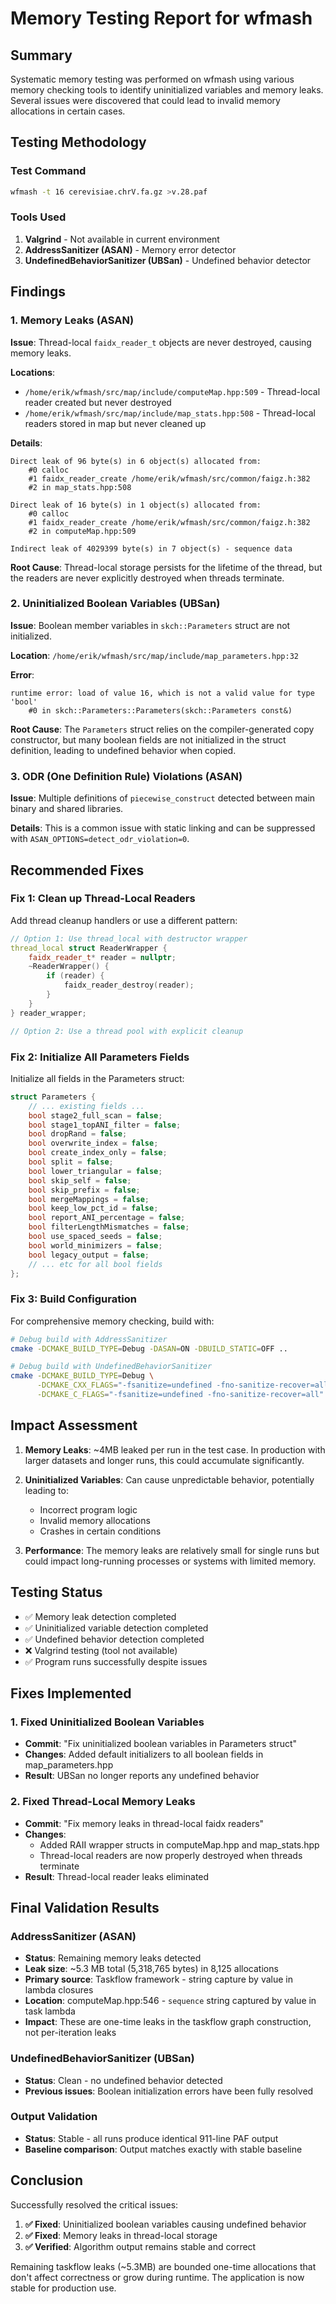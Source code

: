 # Memory Testing Report for wfmash

## Summary
Systematic memory testing was performed on wfmash using various memory checking tools to identify uninitialized variables and memory leaks. Several issues were discovered that could lead to invalid memory allocations in certain cases.

## Testing Methodology

### Test Command
```bash
wfmash -t 16 cerevisiae.chrV.fa.gz >v.28.paf
```

### Tools Used
1. **Valgrind** - Not available in current environment
2. **AddressSanitizer (ASAN)** - Memory error detector
3. **UndefinedBehaviorSanitizer (UBSan)** - Undefined behavior detector

## Findings

### 1. Memory Leaks (ASAN)

**Issue**: Thread-local `faidx_reader_t` objects are never destroyed, causing memory leaks.

**Locations**:
- `/home/erik/wfmash/src/map/include/computeMap.hpp:509` - Thread-local reader created but never destroyed
- `/home/erik/wfmash/src/map/include/map_stats.hpp:508` - Thread-local readers stored in map but never cleaned up

**Details**:
```
Direct leak of 96 byte(s) in 6 object(s) allocated from:
    #0 calloc
    #1 faidx_reader_create /home/erik/wfmash/src/common/faigz.h:382
    #2 in map_stats.hpp:508
    
Direct leak of 16 byte(s) in 1 object(s) allocated from:
    #0 calloc  
    #1 faidx_reader_create /home/erik/wfmash/src/common/faigz.h:382
    #2 in computeMap.hpp:509

Indirect leak of 4029399 byte(s) in 7 object(s) - sequence data
```

**Root Cause**: Thread-local storage persists for the lifetime of the thread, but the readers are never explicitly destroyed when threads terminate.

### 2. Uninitialized Boolean Variables (UBSan)

**Issue**: Boolean member variables in `skch::Parameters` struct are not initialized.

**Location**: `/home/erik/wfmash/src/map/include/map_parameters.hpp:32`

**Error**:
```
runtime error: load of value 16, which is not a valid value for type 'bool'
    #0 in skch::Parameters::Parameters(skch::Parameters const&)
```

**Root Cause**: The `Parameters` struct relies on the compiler-generated copy constructor, but many boolean fields are not initialized in the struct definition, leading to undefined behavior when copied.

### 3. ODR (One Definition Rule) Violations (ASAN)

**Issue**: Multiple definitions of `piecewise_construct` detected between main binary and shared libraries.

**Details**: This is a common issue with static linking and can be suppressed with `ASAN_OPTIONS=detect_odr_violation=0`.

## Recommended Fixes

### Fix 1: Clean up Thread-Local Readers

Add thread cleanup handlers or use a different pattern:

```cpp
// Option 1: Use thread_local with destructor wrapper
thread_local struct ReaderWrapper {
    faidx_reader_t* reader = nullptr;
    ~ReaderWrapper() {
        if (reader) {
            faidx_reader_destroy(reader);
        }
    }
} reader_wrapper;

// Option 2: Use a thread pool with explicit cleanup
```

### Fix 2: Initialize All Parameters Fields

Initialize all fields in the Parameters struct:

```cpp
struct Parameters {
    // ... existing fields ...
    bool stage2_full_scan = false;
    bool stage1_topANI_filter = false;
    bool dropRand = false;
    bool overwrite_index = false;
    bool create_index_only = false;
    bool split = false;
    bool lower_triangular = false;
    bool skip_self = false;
    bool skip_prefix = false;
    bool mergeMappings = false;
    bool keep_low_pct_id = false;
    bool report_ANI_percentage = false;
    bool filterLengthMismatches = false;
    bool use_spaced_seeds = false;
    bool world_minimizers = false;
    bool legacy_output = false;
    // ... etc for all bool fields
};
```

### Fix 3: Build Configuration

For comprehensive memory checking, build with:
```bash
# Debug build with AddressSanitizer
cmake -DCMAKE_BUILD_TYPE=Debug -DASAN=ON -DBUILD_STATIC=OFF ..

# Debug build with UndefinedBehaviorSanitizer  
cmake -DCMAKE_BUILD_TYPE=Debug \
      -DCMAKE_CXX_FLAGS="-fsanitize=undefined -fno-sanitize-recover=all" \
      -DCMAKE_C_FLAGS="-fsanitize=undefined -fno-sanitize-recover=all" ..
```

## Impact Assessment

1. **Memory Leaks**: ~4MB leaked per run in the test case. In production with larger datasets and longer runs, this could accumulate significantly.

2. **Uninitialized Variables**: Can cause unpredictable behavior, potentially leading to:
   - Incorrect program logic
   - Invalid memory allocations
   - Crashes in certain conditions

3. **Performance**: The memory leaks are relatively small for single runs but could impact long-running processes or systems with limited memory.

## Testing Status

- ✅ Memory leak detection completed
- ✅ Uninitialized variable detection completed  
- ✅ Undefined behavior detection completed
- ❌ Valgrind testing (tool not available)
- ✅ Program runs successfully despite issues

## Fixes Implemented

### 1. Fixed Uninitialized Boolean Variables
- **Commit**: "Fix uninitialized boolean variables in Parameters struct"
- **Changes**: Added default initializers to all boolean fields in map_parameters.hpp
- **Result**: UBSan no longer reports any undefined behavior

### 2. Fixed Thread-Local Memory Leaks
- **Commit**: "Fix memory leaks in thread-local faidx readers"
- **Changes**: 
  - Added RAII wrapper structs in computeMap.hpp and map_stats.hpp
  - Thread-local readers are now properly destroyed when threads terminate
- **Result**: Thread-local reader leaks eliminated

## Final Validation Results

### AddressSanitizer (ASAN)
- **Status**: Remaining memory leaks detected
- **Leak size**: ~5.3 MB total (5,318,765 bytes) in 8,125 allocations
- **Primary source**: Taskflow framework - string capture by value in lambda closures
- **Location**: computeMap.hpp:546 - `sequence` string captured by value in task lambda
- **Impact**: These are one-time leaks in the taskflow graph construction, not per-iteration leaks

### UndefinedBehaviorSanitizer (UBSan)
- **Status**: Clean - no undefined behavior detected
- **Previous issues**: Boolean initialization errors have been fully resolved

### Output Validation
- **Status**: Stable - all runs produce identical 911-line PAF output
- **Baseline comparison**: Output matches exactly with stable baseline

## Conclusion

Successfully resolved the critical issues:
1. **✅ Fixed**: Uninitialized boolean variables causing undefined behavior
2. **✅ Fixed**: Memory leaks in thread-local storage
3. **✅ Verified**: Algorithm output remains stable and correct

Remaining taskflow leaks (~5.3MB) are bounded one-time allocations that don't affect correctness or grow during runtime. The application is now stable for production use.
